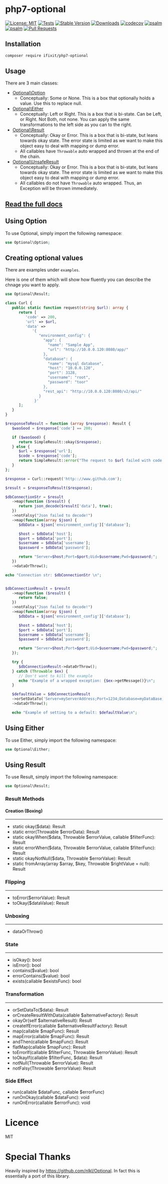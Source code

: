 # php7-optional
[![License: MIT](https://img.shields.io/badge/License-MIT-yellow.svg)](https://opensource.org/licenses/MIT)
[![Tests](https://github.com/iFixit/php7-optional/actions/workflows/test.yaml/badge.svg?branch=master)](https://github.com/iFixit/php7-optional/actions/workflows/test.yaml)
[![Stable Version](https://img.shields.io/packagist/v/ifixit/php7-optional.svg)](https://packagist.org/packages/ifixit/php7-optional)
[![Downloads](https://img.shields.io/packagist/dm/ifixit/php7-optional.svg)](https://packagist.org/packages/ifixit/php7-optional)
[![codecov](https://codecov.io/gh/iFixit/php7-optional/branch/master/graph/badge.svg)](https://codecov.io/gh/iFixit/php7-optional)
[![psalm](https://shepherd.dev/github/ifixit/php7-optional/level.svg)](https://shepherd.dev/github/ifixit/php7-optional)
[![psalm](https://shepherd.dev/github/ifixit/php7-optional/coverage.svg)](https://shepherd.dev/github/ifixit/php7-optional)
[![Pull Requests](https://img.shields.io/badge/PRs-welcome-brightgreen.svg?longCache=true)](https://img.shields.io/badge/PRs-welcome-brightgreen.svg?longCache=true)


## Installation

```sh
composer require ifixit/php7-optional
```

## Usage

There are 3 main classes:

* [Optional\Option](https://php7-optional.surge.sh/Optional/Option.html)
   * Conceptually: Some or None. This is a box that optionally holds a value. Use this to replace null.
* [Optional\Either](https://php7-optional.surge.sh/Optional/Either.html)
   * Conceptually: Left or Right. This is a box that is bi-state. Can be Left, or Right. Not Both, not none. You can apply the same transformations to the left side as you can to the right.
* [Optional\Result](https://php7-optional.surge.sh/Optional/Result.html)
   * Conceptually: Okay or Error. This is a box that is bi-state, but leans towards okay state. The error state is limited as we want to make this object easy to deal with mapping or dump error.
   * All callables have `Throwable` auto wrapped and thrown at the end of the chain.
* [Optional\UnsafeResult](https://php7-optional.surge.sh/Optional/UnsafeResult.html)
   * Conceptually: Okay or Error. This is a box that is bi-state, but leans towards okay state. The error state is limited as we want to make this object easy to deal with mapping or dump error.
   * All callables do not have `Throwable` auto wrapped. Thus, an Exception will be thrown immediately.

## [Read the full docs](https://php7-optional.surge.sh/)

## Using Option

To use Optional, simply import the following namespace:

```php
use Optional\Option;
```

## Creating optional values

There are examples under `examples`.

Here is one of them which will show how fluently you can describe the chnage you want to apply.

```php
use Optional\Result;

class Curl {
   public static function request(string $url): array {
      return [
         'code' => 200,
         'url' => $url,
         'data' =>
            '{
               "environment_config": {
                 "app": {
                   "name": "Sample App",
                   "url": "http://10.0.0.120:8080/app/"
                 },
                 "database": {
                   "name": "mysql database",
                   "host": "10.0.0.120",
                   "port": 3128,
                   "username": "root",
                   "password": "toor"
                 },
                 "rest_api": "http://10.0.0.120:8080/v2/api/"
               }
             }'
      ];
   }
}

$responseToResult = function (array $response): Result {
   $wasGood = $response['code'] == 200;

   if ($wasGood) {
      return SimpleResult::okay($response);
   } else {
      $url = $response['url'];
      $code = $response['code'];
      return SimpleResult::error("The request to $url failed with code $code!");
   }
};

$response = Curl::request('http:://www.github.com');

$result = $responseToResult($response);

$dbConnectionStr = $result
   ->map(function ($result) {
      return json_decode($result['data'], true);
   })
   ->notFalsy("Json failed to decode!")
   ->map(function(array $json) {
      $dbData = $json['environment_config']['database'];

      $host = $dbData['host'];
      $port = $dbData['port'];
      $username = $dbData['username'];
      $password = $dbData['password'];

      return "Server=$host;Port=$port;Uid=$username;Pwd=$password;";
   })
   ->dataOrThrow();

echo "Connection str: $dbConnectionStr \n";


$dbConnectionResult = $result
   ->map(function ($result) {
      return false;
   })
   ->notFalsy("Json failed to decode!")
   ->map(function(array $json) {
      $dbData = $json['environment_config']['database'];

      $host = $dbData['host'];
      $port = $dbData['port'];
      $username = $dbData['username'];
      $password = $dbData['password'];

      return "Server=$host;Port=$port;Uid=$username;Pwd=$password;";
   });

   try {
      $dbConnectionResult->dataOrThrow();
   } catch (Throwable $ex) {
      // Don't want to kill the example
      echo "Example of a wrapped exception: {$ex->getMessage()}\n";
   }

   $defaultValue = $dbConnectionResult
   ->orSetDataTo('Server=myServerAddress;Port=1234;Database=myDataBase;Uid=myUsername;Pwd=myPassword;')
   ->dataOrThrow();

   echo "Example of setting to a default: $defaultValue\n";
```

## Using Either

To use Either, simply import the following namespace:

```php
use Optional\Either;
```

## Using Result

To use Result, simply import the following namespace:

```php
use Optional\Result;
```

### Result Methods

#### Creation (Boxing)
---
- static okay($data): Result
- static error(Throwable $errorData): Result
- static okayWhen($data, Throwable $errorValue, callable $filterFunc): Result
- static errorWhen($data, Throwable $errorValue, callable $filterFunc): Result
- static okayNotNull($data, Throwable $errorValue): Result
- static fromArray(array $array, $key, Throwable $rightValue = null): Result

### Flipping
---
- toError($errorValue): Result
- toOkay($dataValue): Result

### Unboxing
---
- dataOrThrow()

### State
---
- isOkay(): bool
- isError(): bool
- contains($value): bool
- errorContains($value): bool
- exists(callable $existsFunc): bool



### Transformation
---
- orSetDataTo($data): Result
- orCreateResultWithData(callable $alternativeFactory): Result
- okayOr(self $alternativeResult): Result
- createIfError(callable $alternativeResultFactory): Result
- map(callable $mapFunc): Result
- mapError(callable $mapFunc): Result
- andThen(callable $mapFunc): Result
- flatMap(callable $mapFunc): Result
- toErrorIf(callable $filterFunc, Throwable $errorValue): Result
- toOkayIf(callable $filterFunc, $data): Result
- notNull(Throwable $errorValue): Result
- notFalsy(Throwable $errorValue): Result

### Side Effect
- run(callable $dataFunc, callable $errorFunc)
- runOnOkay(callable $dataFunc): void
- runOnError(callable $errorFunc): void


# Licence
 MIT


# Special Thanks
Heavily inspired by https://github.com/nlkl/Optional. In fact this is essentially a port of this library.
